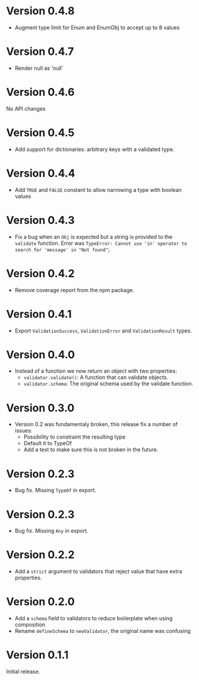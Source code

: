 # Version 0.4.8

 * Augment type limit for Enum and EnumObj to accept up to 8 values

# Version 0.4.7

 * Render null as 'null'

# Version 0.4.6

 No API changes

# Version 0.4.5

 * Add support for dictionaries: arbitrary keys with a validated type.

# Version 0.4.4

 * Add `TRUE` and `FALSE` constant to allow narrowing a type with boolean values

# Version 0.4.3

 * Fix a bug when an `Obj` is expected but a string is provided to the `validate` function.
   Error was `TypeError: Cannot use 'in' operator to search for 'message' in "Not found"`;

# Version 0.4.2

 * Remove coverage report from the npm package.

# Version 0.4.1

 * Export `ValidationSuccess`, `ValidationError` and `ValidationResult` types.

# Version 0.4.0

 * Instead of a function we now return an object with two properties:
    - `validator.validate()`: A function that can validate objects.
    - `validator.schema`: The original schema used by the validate function.

# Version 0.3.0

 * Version 0.2 was fundamentaly broken, this release fix a number of issues:
    - Possibility to constraint the resulting type
    - Default it to TypeOf<T>
    - Add a test to make sure this is not broken in the future.

# Version 0.2.3

 * Bug fix. Missing `TypeOf` in export.

# Version 0.2.3

 * Bug fix. Missing `Any` in export.

# Version 0.2.2

 * Add a `strict` argument to validators that reject value that have extra properties.

# Version 0.2.0

 * Add a `schema` field to validators to reduce boilerplate when
   using composition
 * Rename `defineSchema` to `newValidator`, the original name was confusing


# Version 0.1.1

Initial release.